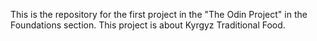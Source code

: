 This is the repository for the first project in the "The Odin Project" in the Foundations section. This project is about Kyrgyz Traditional Food.

